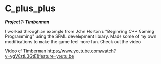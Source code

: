 # C_plus_plus

***Project 1: Timberman***

I worked through an example from John Horton's "Beginning C++ Gaming Programming" using the SFML development library. Made some of my own modifications to make the game feel more fun. Check out the video: 

Video of Timberman
https://www.youtube.com/watch?v=ygV8ztL3GtE&feature=youtu.be

